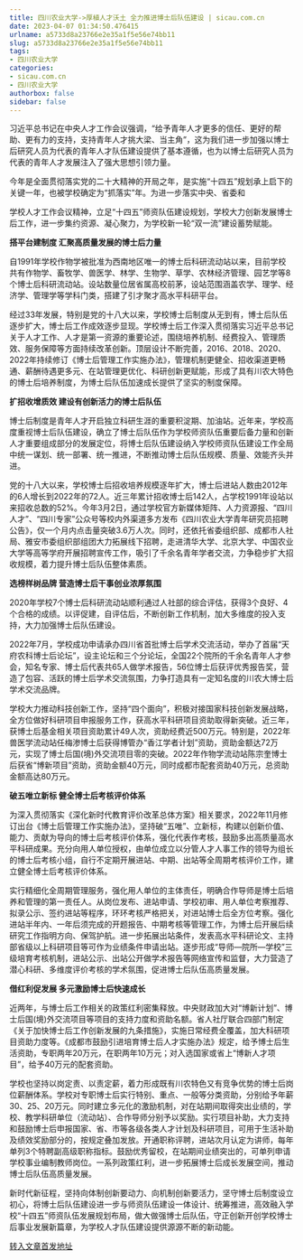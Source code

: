 ```yaml
---
title: 四川农业大学->厚植人才沃土 全力推进博士后队伍建设 | sicau.com.cn
date: 2023-04-07 01:34:50.476415
urlname: a5733d8a23766e2e35a1f5e56e74bb11
slug: a5733d8a23766e2e35a1f5e56e74bb11
tags: 
- 四川农业大学
categories:
- sicau.com.cn
- 四川农业大学
authorbox: false
sidebar: false
---
```

习近平总书记在中央人才工作会议强调，“给予青年人才更多的信任、更好的帮助、更有力的支持，支持青年人才挑大梁、当主角”，这为我们进一步加强以博士后研究人员为代表的青年人才队伍建设提供了基本遵循，也为以博士后研究人员为代表的青年人才发展注入了强大思想引领力量。  

今年是全面贯彻落实党的二十大精神的开局之年，是实施“十四五”规划承上启下的关键一年，也被学校确定为“抓落实”年。为进一步落实中央、省委和
<!--more-->
学校人才工作会议精神，立足“十四五”师资队伍建设规划，学校大力创新发展博士后工作，进一步集约资源、凝心聚力，为学校新一轮“双一流”建设蓄势赋能。

**搭平台建制度 汇聚高质量发展的博士后力量**

自1991年学校作物学被批准为西南地区唯一的博士后科研流动站以来，目前学校共有作物学、畜牧学、兽医学、林学、生物学、草学、农林经济管理、园艺学等8个博士后科研流动站。设站数量位居省属高校前茅，设站范围涵盖农学、理学、经济学、管理学等学科门类，搭建了引才聚才高水平科研平台。

经过33年发展，特别是党的十八大以来，学校博士后制度从无到有，博士后队伍逐步扩大，博士后工作成效逐步显现。学校博士后工作深入贯彻落实习近平总书记关于人才工作、人才是第一资源的重要论述，围绕培养机制、经费投入、管理质效、服务保障等方面持续改革创新。顶层设计不断完善，2016、2018、2020、2022年持续修订《博士后管理工作实施办法》，管理机制更健全、招收渠道更畅通、薪酬待遇更多元、在站管理更优化、科研创新更赋能，形成了具有川农大特色的博士后培养制度，为博士后队伍加速成长提供了坚实的制度保障。

**扩招收增质效 建设有创新活力的博士后队伍**

博士后制度是青年人才开启独立科研生涯的重要积淀期、加油站。近年来，学校高度重视博士后队伍建设，确立了博士后队伍作为学校师资队伍重要后备力量和创新人才重要组成部分的发展定位，将博士后队伍建设纳入学校师资队伍建设工作全局中统一谋划、统一部署、统一推进，不断推动博士后队伍规模、质量、效能齐头并进。

党的十八大以来，学校博士后招收培养规模逐年扩大，博士后进站人数由2012年的6人增长到2022年的72人。近三年累计招收博士后142人，占学校1991年设站以来招收总数的52%。今年3月2日，通过学校官方新媒体矩阵、人力资源报、“四川人才”、“四川专家”公众号等校内外渠道多方发布《四川农业大学青年研究员招聘公告》，仅一个月内点击量突破3.6万人次。同时，还依托省委组织部、成都市人社局、雅安市委组织部组团大力拓展线下招聘，走进清华大学、北京大学、中国农业大学等高等学府开展招聘宣传工作，吸引了千余名青年学者交流，力争稳步扩大招收规模，着力提升博士后队伍整体素质。

**选榜样树品牌 营造博士后干事创业浓厚氛围**

2020年学校7个博士后科研流动站顺利通过人社部的综合评估，获得3个良好、4个合格的成绩。以评促建，自评估后，不断创新工作机制，加大多维度的投入支持，大力加强博士后队伍建设。

2022年7月，学校成功申请承办四川省首批博士后学术交流活动，举办了首届“天府农科博士后论坛”，设主论坛和三个分论坛，全国22个院所的千余名青年人才参会，知名专家、博士后代表共65人做学术报告，56位博士后获评优秀报告奖，营造了包容、活跃的博士后学术交流氛围，力争打造具有一定知名度的川农大博士后学术交流品牌。

学校大力推动科技创新工作，坚持“四个面向”，积极对接国家科技创新发展战略，全方位做好科研项目申报服务工作，获高水平科研项目资助取得新突破。近三年，获博士后基金相关项目资助累计49人次，资助经费近500万元。特别是，2022年兽医学流动站任梅渗博士后获得博管办“香江学者计划”资助，资助金额达72万元，实现了博士后国(境)外交流项目零的突破。2022年作物学流动站陈宗奎博士后获省“博新项目”资助，资助金额40万元，同时成都市配套资助40万元，总资助金额高达80万元。

**破五唯立新标 健全博士后考核评价体系**

为深入贯彻落实《深化新时代教育评价改革总体方案》相关要求，2022年11月修订出台《博士后管理工作实施办法》，坚持破“五唯”、立新标，构建以创新价值、能力、贡献为导向的博士后考核评价体系，强化代表作考核，鼓励多出高质量高水平科研成果。充分向用人单位授权，由单位成立以分管人才人事工作的领导为组长的博士后考核小组，自行不定期开展进站、中期、出站等全周期考核评价工作，建立健全博士后考核评价体系。

实行精细化全周期管理服务，强化用人单位的主体责任，明确合作导师是博士后培养和管理的第一责任人。从岗位发布、进站申请、学校初审、用人单位考察推荐、拟录公示、签约进站等程序，环环考核严格把关，对进站博士后全方位考察。强化进站半年内、一年后须完成的开题报告、中期考核等管理工作，为博士后开展后续研究工作指明方向、保驾护航。进一步拓展出站条件，发表高水平科研论文、主持部省级以上科研项目等可作为业绩条件申请出站。逐步形成“导师—院所—学校”三级培育考核机制，进站公示、出站公开做学术报告等网络宣传和监督，大力营造了潜心科研、多维度评价考核的学术氛围，促进博士后队伍高质量发展。

**借红利促发展 多元激励博士后快速成长**

近两年，与博士后工作相关的政策红利密集释放。中央财政加大对“博新计划”、博士后国(境)外交流项目等项目的支持力度和资助名额。省人社厅联合四部门制定《关于加快博士后工作创新发展的九条措施》，实施日常经费全覆盖，加大科研项目资助力度等。《成都市鼓励引进培育博士后人才实施办法》规定，给予博士后生活资助，专职两年20万元，在职两年10万元；对入选国家或省上“博新人才项目”，给予40万元的配套资助。

学校也坚持以岗定责、以责定薪，着力形成既有川农特色又有竞争优势的博士后岗位薪酬体系。学校对专职博士后实行特别、重点、一般等分类资助，分别给予年薪30、25、20万元。同时建立多元化的激励机制，对在站期间取得突出业绩的，学校、教学科研单位（流动站）、合作导师分别予以奖励。实行项目补助，大力支持和鼓励博士后申报国家、省、市等各级各类人才计划及科研项目，可用于生活补助及绩效奖励部分的，按规定叠加发放。开通职称评聘，进站次月认定为讲师，每年单列3个特聘副高级职称指标。鼓励优秀留校，在站期间业绩突出的，可单列申请学校事业编制教师岗位。一系列政策红利，进一步拓展博士后成长发展空间，推动博士后队伍高质量发展。

新时代新征程，坚持向体制创新要动力、向机制创新要活力，坚守博士后制度设立初心，将博士后队伍建设进一步与师资队伍建设一体设计、统筹推进，高效融入学校“十四五”师资队伍发展规划布局，做大做强博士后队伍，守正创新开创学校博士后事业发展新篇章，为学校人才队伍建设提供源源不断的新动能。



[转入文章首发地址](https://news.sicau.edu.cn/info/1135/71712.htm)